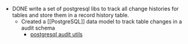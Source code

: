 - DONE write a set of postgresql libs to track all change histories for tables and store them in a record history table.
	- Created a [[PostgreSQL]] data model to track table changes in a audit schema
		- [postgresql audit utils](https://github.com/ArkamFahry/postgres-libs/tree/main/audit)